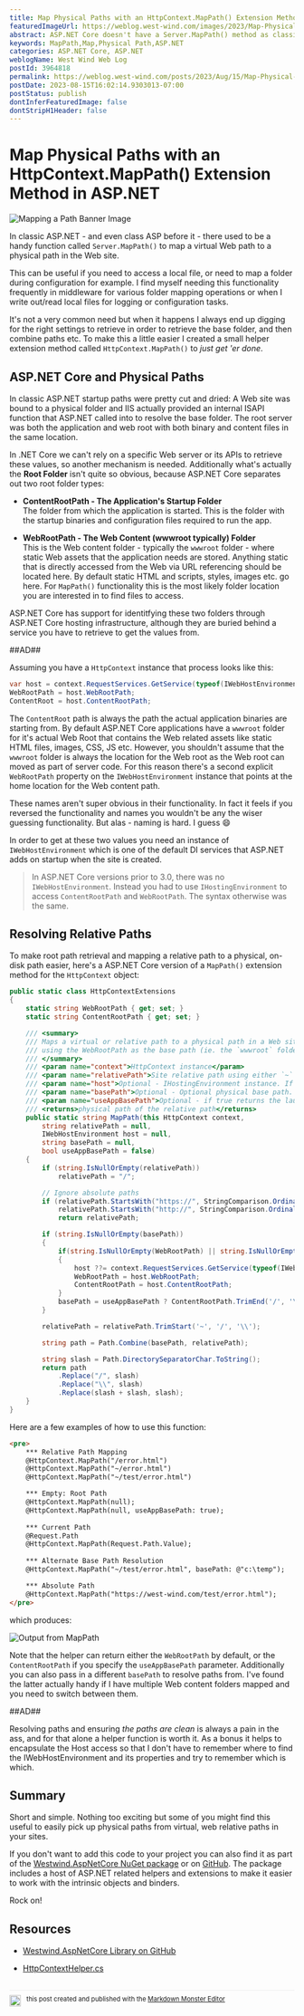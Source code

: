 ```yaml
---
title: Map Physical Paths with an HttpContext.MapPath() Extension Method in ASP.NET
featuredImageUrl: https://weblog.west-wind.com/images/2023/Map-Physical-Paths-with-an-HttpContext.MapPath()-Extension-Method-in-ASP.NET/MappingPathBanner.png
abstract: ASP.NET Core doesn't have a Server.MapPath() method as classic ASP.NET had, and getting at the root path in Core is a little bit more involved than in those older versions. In this post I describe how to find the application Content and Web root folders and describe a MapPath() helper that simulates the old behavior.
keywords: MapPath,Map,Physical Path,ASP.NET
categories: ASP.NET Core, ASP.NET
weblogName: West Wind Web Log
postId: 3964818
permalink: https://weblog.west-wind.com/posts/2023/Aug/15/Map-Physical-Paths-with-an-HttpContextMapPath-Extension-Method-in-ASPNET
postDate: 2023-08-15T16:02:14.9303013-07:00
postStatus: publish
dontInferFeaturedImage: false
dontStripH1Header: false
---
```

# Map Physical Paths with an HttpContext.MapPath() Extension Method in ASP.NET

![Mapping a Path Banner Image](MappingPathBanner.jpg)

In classic ASP.NET - and even class ASP before it - there used to be a handy function called `Server.MapPath()` to map a virtual Web path to a physical path in the Web site.

This can be useful if you need to access a local file, or need to map a folder during configuration for example. I find myself needing this functionality frequently in middleware for various folder mapping operations or when I write out/read local files for logging or configuration tasks.

It's not a very common need but when it happens I always end up digging for the right settings to retrieve in order to retrieve the base folder, and then combine paths etc. To make this a little easier I created a small helper extension method called `HttpContext.MapPath()` to  *just get 'er done*.

## ASP.NET Core and Physical Paths
In classic ASP.NET startup paths were pretty cut and dried: A Web site was bound to a physical folder and IIS actually provided an internal ISAPI function that ASP.NET called into to resolve the base folder. The root server was both the application and web root with both binary and content files in the same location.

In .NET Core we can't rely on a specific Web server or its APIs to retrieve these values, so another mechanism is needed. Additionally what's actually the **Root Folder** isn't quite so obvious, because ASP.NET Core separates out two root folder types:

* **ContentRootPath - The Application's Startup Folder**  
The folder from which the application is started. This is the folder with the startup binaries and configuration files required to run the app.

* **WebRootPath - The Web Content (wwwroot typically) Folder**  
This is the Web content folder - typically the `wwwroot` folder - where static Web assets that the application needs are stored. Anything static that is directly accessed from the Web via URL referencing should be located here. By default static HTML and scripts, styles, images etc. go here. For `MapPath()` functionality this is the most likely folder location you are interested in to find files to access.

ASP.NET Core has support for identitfying these two folders through ASP.NET Core hosting infrastructure, although they are buried behind a service you have to retrieve to get the values from.

##AD##

Assuming you have a `HttpContext` instance that process looks like this:

```cs
var host = context.RequestServices.GetService(typeof(IWebHostEnvironment)) as IWebHostEnvironment;
WebRootPath = host.WebRootPath;
ContentRoot = host.ContentRootPath;
```

The `ContentRoot` path is always the path the actual application binaries are starting from. By default ASP.NET Core applications have a `wwwroot` folder for it's actual Web Root that contains the Web related assets like static HTML files, images, CSS, JS etc. However, you shouldn't assume that the `wwwroot` folder is always the location for the Web root as the Web root can moved as part of server code. For this reason there's a second explicit `WebRootPath` property on the `IWebHostEnvironment` instance that points at the home location for the Web content path.

These names aren't super obvious in their functionality. In fact it feels if you reversed the functionality and names you wouldn't be any the wiser guessing functionality. But alas - naming is hard. I guess :smile:

In order to get at these two values you need an instance of `IWebHostEnvironment` which is one of the default DI services that ASP.NET adds on startup when the site is created.

> In ASP.NET Core versions prior to 3.0, there was no `IWebHostEnvironment`. Instead you had to use  `IHostingEnvironment` to access `ContentRootPath` and `WebRootPath`. The syntax otherwise was the same.

## Resolving Relative Paths
To make root path retrieval and mapping a relative path to a physical, on-disk path easier, here's a ASP.NET Core version of a `MapPath()` extension method for the `HttpContext` object:

```csharp
public static class HttpContextExtensions
{
    static string WebRootPath { get; set; }
    static string ContentRootPath { get; set; }

    /// <summary>
    /// Maps a virtual or relative path to a physical path in a Web site,
    /// using the WebRootPath as the base path (ie. the `wwwroot` folder)
    /// </summary>
    /// <param name="context">HttpContext instance</param>
    /// <param name="relativePath">Site relative path using either `~` or `/` as root indicator</param>
    /// <param name="host">Optional - IHostingEnvironment instance. If not passed retrieved from RequestServices DI</param>
    /// <param name="basePath">Optional - Optional physical base path. By default host.WebRootPath</param>
    /// <param name="useAppBasePath">Optional - if true returns the launch folder rather than the wwwroot folder</param>
    /// <returns>physical path of the relative path</returns>
    public static string MapPath(this HttpContext context, 
        string relativePath = null, 
        IWebHostEnvironment host = null, 
        string basePath = null, 
        bool useAppBasePath = false)
    {
        if (string.IsNullOrEmpty(relativePath))
            relativePath = "/";

        // Ignore absolute paths
        if (relativePath.StartsWith("https://", StringComparison.OrdinalIgnoreCase) ||
            relativePath.StartsWith("http://", StringComparison.OrdinalIgnoreCase))
            return relativePath;

        if (string.IsNullOrEmpty(basePath))
        {
            if(string.IsNullOrEmpty(WebRootPath) || string.IsNullOrEmpty(ContentRootPath))
            {
                host ??= context.RequestServices.GetService(typeof(IWebHostEnvironment)) as IWebHostEnvironment;
                WebRootPath = host.WebRootPath;
                ContentRootPath = host.ContentRootPath;
            }
            basePath = useAppBasePath ? ContentRootPath.TrimEnd('/', '\\') : WebRootPath;
        }

        relativePath = relativePath.TrimStart('~', '/', '\\');

        string path = Path.Combine(basePath, relativePath);

        string slash = Path.DirectorySeparatorChar.ToString();
        return path
            .Replace("/", slash)
            .Replace("\\", slash)
            .Replace(slash + slash, slash);
    }
}
```

Here are a few examples of how to use this function:

```html
<pre>
    *** Relative Path Mapping
    @HttpContext.MapPath("/error.html")
    @HttpContext.MapPath("~/error.html")
    @HttpContext.MapPath("~/test/error.html")

    *** Empty: Root Path
    @HttpContext.MapPath(null);
    @HttpContext.MapPath(null, useAppBasePath: true);
     
    *** Current Path
    @Request.Path
    @HttpContext.MapPath(Request.Path.Value);
    
    *** Alternate Base Path Resolution
    @HttpContext.MapPath("~/test/error.html", basePath: @"c:\temp");

    *** Absolute Path
    @HttpContext.MapPath("https://west-wind.com/test/error.html");
</pre>
```

which produces:

![Output from MapPath](OutputFromMapPath.png)

Note that the helper can return either the `WebRootPath` by default, or the `ContentRootPath` if you specify the `useAppBasePath` parameter. Additionally you can also pass in a different `basePath` to resolve paths from. I've found the latter actually handy if I have multiple Web content folders mapped and you need to switch between them.

##AD##

Resolving paths and ensuring *the paths are clean* is always a pain in the ass, and for that alone a helper function is worth it. As a bonus it helps to encapsulate the Host access so that I don't have to remember where to find the IWebHostEnvironment and its properties and try to remember which is which.

## Summary
Short and simple. Nothing too exciting but some of you might find this useful to easily pick up physical paths from virtual, web relative paths in your sites.

If you don't want to add this code to your project you can also find it as part of the [Westwind.AspNetCore  NuGet package](https://www.nuget.org/packages/Westwind.AspNetCore) or on [GitHub](https://github.com/RickStrahl/Westwind.AspNetCore/blob/master/Westwind.AspNetCore). The package includes a host of ASP.NET related helpers and extensions to make it easier to work with the intrinsic objects and binders. 

Rock on!

## Resources

* [Westwind.AspNetCore Library on GitHub](https://github.com/RickStrahl/Westwind.AspNetCore/blob/master/Westwind.AspNetCore)

* [HttpContextHelper.cs](https://github.com/RickStrahl/Westwind.AspNetCore/blob/master/Westwind.AspNetCore/Extensions/HttpContextExtensions.cs#L24)

<div style="margin-top: 30px;font-size: 0.8em;
            border-top: 1px solid #eee;padding-top: 8px;">
    <img src="https://markdownmonster.west-wind.com/favicon.png"
         style="height: 20px;float: left; margin-right: 10px;"/>
    this post created and published with the 
    <a href="https://markdownmonster.west-wind.com" 
       target="top">Markdown Monster Editor</a> 
</div>